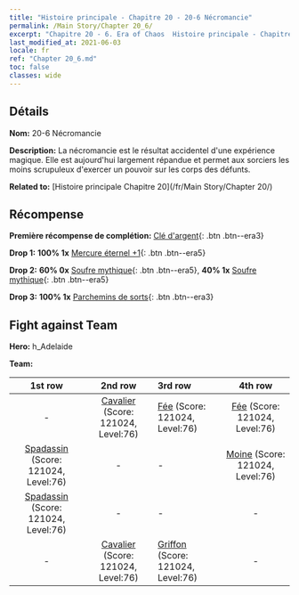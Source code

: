 ```yaml
---
title: "Histoire principale - Chapitre 20 - 20-6 Nécromancie"
permalink: /Main Story/Chapter 20_6/
excerpt: "Chapitre 20 - 6. Era of Chaos  Histoire principale - Chapitre 20_6. 20-6 Nécromancie"
last_modified_at: 2021-06-03
locale: fr
ref: "Chapter 20_6.md"
toc: false
classes: wide
---
```


## Détails

 **Nom:** 20-6 Nécromancie

 **Description:** La nécromancie est le résultat accidentel d'une expérience magique. Elle est aujourd'hui largement répandue et permet aux sorciers les moins scrupuleux d'exercer un pouvoir sur les corps des défunts.

 **Related to:** [Histoire principale Chapitre 20](/fr/Main Story/Chapter 20/)

## Récompense

 **Première récompense de complétion:** [Clé d'argent](/ItemsFR/con_693/){: .btn .btn--era3}

 **Drop 1:** **100% 1x** [Mercure éternel +1](/ItemsFR/mat_70/){: .btn .btn--era5}

 **Drop 2:** **60% 0x** [Soufre mythique](/ItemsFR/mat_64/){: .btn .btn--era5}, **40% 1x** [Soufre mythique](/ItemsFR/mat_64/){: .btn .btn--era5}

 **Drop 3:** **100% 1x** [Parchemins de sorts](/ItemsFR/con_694/){: .btn .btn--era3}


## Fight against Team
 **Hero:** h_Adelaide

 **Team:**


  | 1st row | 2nd row | 3rd row | 4th row |
  |:----:|:----:|:----|:----:|
  | - | [Cavalier](/fr/units/Cavalier/) (Score: 121024, Level:76)  | [Fée](/fr/units/Sprite/) (Score: 121024, Level:76)  | [Fée](/fr/units/Sprite/) (Score: 121024, Level:76)  |
  | [Spadassin](/fr/units/Swordsman/) (Score: 121024, Level:76)  | - | - | [Moine](/fr/units/Monk/) (Score: 121024, Level:76)  |
  | [Spadassin](/fr/units/Swordsman/) (Score: 121024, Level:76)  | - | - | - |
  | - | [Cavalier](/fr/units/Cavalier/) (Score: 121024, Level:76)  | [Griffon](/fr/units/Griffin/) (Score: 121024, Level:76)  | - |



